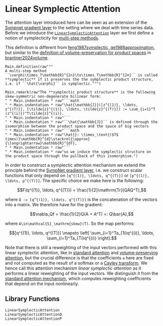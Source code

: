 # Linear Symplectic Attention

The attention layer introduced here can be seen as an extension of the [Sympnet gradient layer](@ref "SympNet Gradient Layer") to the setting where we deal with time series data. Before we introduce the [`LinearSymplecticAttention`](@ref) layer we first define a notion of symplecticity for [multi-step methods](@ref "Multi-step methods"). 

This definition is different from [feng1987symplectic, ge1988approximation](@cite), but similar to the [definition of volume-preservation for product spaces](@ref "How is Structure Preserved?") in [brantner2024volume](@cite).

```@eval
Main.definition(raw"""
A multi-step method ``\varphi\times_T\mathbb{R}^{2n}\to\times_T\mathbb{R}^{2n}`` is called **symplectic** if it preserves the the symplectic product structure, i.e. if ``\hat{\varphi}`` is symplectic.""")
```

```@eval
Main.remark(raw"The **symplectic product structure** is the following skew-symmetric non-degenerate bilinear form: 
" * Main.indentation * raw"```math
" * Main.indentation * raw"\hat{\mathbb{J}}([z^{(1)}, \ldots, z^{(T)}], [\tilde{z}^{(1)}, \ldots, \tilde{z}^{(T)}]) := \sum_{i=1}^T (z^{(i)})^T\tilde{z}^{(i)}.
" * Main.indentation * raw"```
" * Main.indentation * raw"``\hat{\mathbb{J}}`` is defined through the isomorphism between the product space and the space of big vectors 
" * Main.indentation * raw"```math
" * Main.indentation * raw"\hat{}: \times_\text{($T$ times)}\mathbb{R}^{d}\stackrel{\approx}{\longrightarrow}\mathbb{R}^{dT},
" * Main.indentation * raw"```
" * Main.indentation * raw"so we induce the symplectic structure on the product space through the pullback of this isomorphism.")
```

In order to construct a symplectic attention mechanism we extend the principle behind the [SympNet gradient layer](@ref "SympNet Gradient Layer"), i.e. we construct scalar functions that only depend on ``[q^{(1)}, \ldots, q^{(T)}]`` or ``[p^{(1)}, \ldots, p^{(T)}]``. The specific choice we make here is the following: 

```math
F(q^{(1)}, \ldots, q^{(T)}) = \frac{1}{2}\mathrm{Tr}(QAQ^T),
```

where ``Q := [q^{(1)}, \ldots, q^{(T)}]`` is the concatenation of the vectors into a matrix. We therefore have for the gradient:

```math 
\nabla_Qf = \frac{1}{2}Q(A + A^T) =: Q\bar{A},
```

where ``A\in\mathcal{S}_\mathrm{skew}(T)``. So the map performs:

```math
[q^{(1)}, \ldots, q^{(T)}] \mapsto \left[ \sum_{i=1}^Ta_{1i}q^{(i)}, \ldots, \sum_{i=1}^Ta_{Ti}q^{(i)} \right].
```

Note that there is still a reweighting of the input vectors performed with this linear symplectic attention, like in [standard attention](@ref "Reweighting of the Input Sequence ") and [volume-preserving attention](@ref "Volume-Preserving Attention"), but the crucial difference is that the coefficients ``a`` here are fixed and not computed as the result of a softmax or a [Cayley transform](@ref "The Cayley Transform"). We hence call this attention mechanism *linear symplectic attention* as it performs a linear reweighting of the input vectors. We distinguish it from the [standard attention mechanism](@ref "The Attention Layer"), which computes reweighting coefficients that depend on the input nonlinearly.

## Library Functions

```@docs
LinearSymplecticAttention
LinearSymplecticAttentionQ
LinearSymplecticAttentionP
```